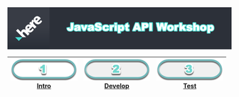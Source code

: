 <img src="./images/here_workshop.png"  />

| [![Intro](./images/01.png)<br>Intro](./images/readme.md) | [![Develop](./images/02_off.png)<br>Develop](./images/readme.md) | [![Test](./images/03_off.png)<br>Test](./images/readme.md) |
| :---: | :---: | :---: |
